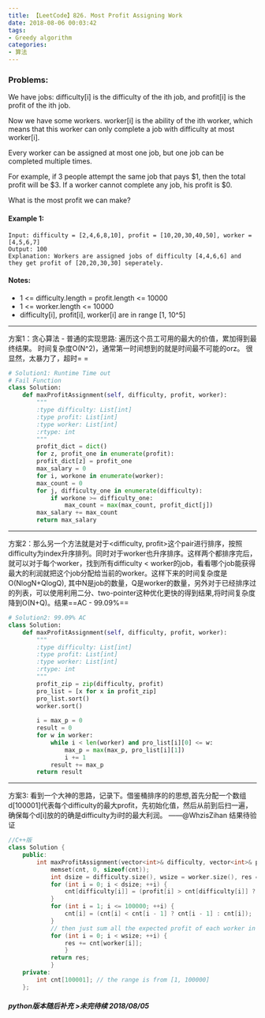 ```yaml
---
title: 【LeetCode】826. Most Profit Assigning Work
date: 2018-08-06 00:03:42
tags: 
- Greedy algorithm
categories:
- 算法
---
```

### Problems:
We have jobs: difficulty[i] is the difficulty of the ith job, and profit[i] is the profit of the ith job. 

Now we have some workers. worker[i] is the ability of the ith worker, which means that this worker can only complete a job with difficulty at most worker[i]. 

Every worker can be assigned at most one job, but one job can be completed multiple times.

For example, if 3 people attempt the same job that pays $1, then the total profit will be $3.  If a worker cannot complete any job, his profit is $0.

What is the most profit we can make?

<!-- more -->


#### Example 1:


```
Input: difficulty = [2,4,6,8,10], profit = [10,20,30,40,50], worker = [4,5,6,7]
Output: 100 
Explanation: Workers are assigned jobs of difficulty [4,4,6,6] and they get profit of [20,20,30,30] seperately.
```

#### Notes:

- 1 <= difficulty.length = profit.length <= 10000
- 1 <= worker.length <= 10000
- difficulty[i], profit[i], worker[i]  are in range [1, 10^5]



---

方案1：贪心算法 - 普通的实现思路: 遍历这个员工可用的最大的价值，累加得到最终结果。 时间复杂度O(N^2)，通常第一时间想到的就是时间最不可能的orz。 很显然，太暴力了，超时= = 

```Python
# Solution1: Runtime Time out
# Fail Function
class Solution:
    def maxProfitAssignment(self, difficulty, profit, worker):
        """
        :type difficulty: List[int]
        :type profit: List[int]
        :type worker: List[int]
        :rtype: int
        """
        profit_dict = dict()
        for z, profit_one in enumerate(profit):
        profit_dict[z] = profit_one
        max_salary = 0
        for i, workone in enumerate(worker):
        max_count = 0 
        for j, difficulty_one in enumerate(difficulty):
            if workone >= difficulty_one:
                max_count = max(max_count, profit_dict[j])
        max_salary += max_count
        return max_salary
```

---

方案2：那么另一个方法就是对于<difficulty, profit>这个pair进行排序，按照difficulty为index升序排列。同时对于worker也升序排序。这样两个都排序完后，就可以对于每个worker，找到所有difficulty < worker的job，看看哪个job能获得最大的利润就把这个job分配给当前的worker。这样下来的时间复杂度是O(NlogN+QlogQ), 其中N是job的数量，Q是worker的数量，另外对于已经排序过的列表，可以使用利用二分、two-pointer这种优化更快的得到结果,将时间复杂度降到O(N+Q)。结果==AC - 99.09%==

```Python
# Solution2: 99.09% AC 
class Solution:
    def maxProfitAssignment(self, difficulty, profit, worker):
        """
        :type difficulty: List[int]
        :type profit: List[int]
        :type worker: List[int]
        :rtype: int
        """
        profit_zip = zip(difficulty, profit)
        pro_list = [x for x in profit_zip]
        pro_list.sort()
        worker.sort()
        
        i = max_p = 0
        result = 0
        for w in worker:
            while i < len(worker) and pro_list[i][0] <= w:
                max_p = max(max_p, pro_list[i][1])
                i += 1
            result += max_p
        return result
```

---


方案3: 看到一个大神的思路，记录下。借鉴桶排序的的思想,首先分配一个数组d[100001]代表每个difficulty的最大profit，先初始化值，然后从前到后扫一遍，确保每个d[i]放的的确是difficulty为i时的最大利润。 ——@WhzisZihan 结果待验证


```C++
//C++版
class Solution {
    public:
        int maxProfitAssignment(vector<int>& difficulty, vector<int>& profit, vector<int>& worker) {
            memset(cnt, 0, sizeof(cnt));
            int dsize = difficulty.size(), wsize = worker.size(), res = 0;
            for (int i = 0; i < dsize; ++i) {
                cnt[difficulty[i]] = (profit[i] > cnt[difficulty[i]] ? profit[i] : cnt[difficulty[i]]);
            }
            for (int i = 1; i <= 100000; ++i) {
                cnt[i] = (cnt[i] < cnt[i - 1] ? cnt[i - 1] : cnt[i]);
            }
            // then just sum all the expected profit of each worker in corresponding diffculty
            for (int i = 0; i < wsize; ++i) {
                res += cnt[worker[i]];
                }
            return res;
            }
    private:
        int cnt[100001]; // the range is from [1, 100000]
    };
```
##### python版本随后补充  >未完待续 2018/08/05
